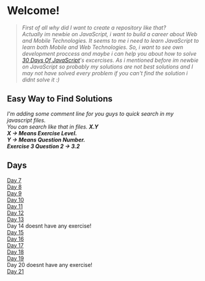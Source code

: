 # Welcome!
>*First of all why did I want to create a repository like that?\
Actually im newbie on JavaScript, i want to build a career about Web and Mobile Technologies. It seems to me i need to learn JavaScript to learn both Mobile and Web Technologies.
So, i want to see own development proccess and maybe i can help you about how to solve  [30 Days Of JavaScript](https://github.com/Asabeneh/30-Days-Of-JavaScript/)'s excercises. As i mentioned before im newbie on JavaScript so probably my solutions are not best solutions and I may not have solved every problem if you can't find the solution i didnt solve it :)*

## Easy Way to Find Solutions 
*I'm adding some comment line for you guys to quick search in my javascript files.\
You can search like that in files. **X.Y**\
**X -> Means Exercise Level.**\
**Y -> Means Question Number.**\
**Exercise 3 Question 2 -> 3.2***

## Days
[Day 7](https://github.com/omurcankaya/30-Days-Of-JavaScript-Solutions/tree/main/Day-07/day7.js)\
[Day 8](https://github.com/omurcankaya/30-Days-Of-JavaScript-Solutions/blob/main/Day-08/day8.js)\
[Day 9](https://github.com/omurcankaya/30-Days-Of-JavaScript-Solutions/blob/main/Day-09/day9.js)\
[Day 10](https://github.com/omurcankaya/30-Days-Of-JavaScript-Solutions/blob/main/Day-10/day10.js)\
[Day 11](https://github.com/omurcankaya/30-Days-Of-JavaScript-Solutions/blob/main/Day-11/day11.js)\
[Day 12](https://github.com/omurcankaya/30-Days-Of-JavaScript-Solutions/blob/main/Day-12/day12.js)\
[Day 13](https://github.com/omurcankaya/30-Days-Of-JavaScript-Solutions/blob/main/Day-13/day13.js)\
Day 14 doesnt have any exercise!\
[Day 15](https://github.com/omurcankaya/30-Days-Of-JavaScript-Solutions/blob/main/Day-15/day15.js)\
[Day 16](https://github.com/omurcankaya/30-Days-Of-JavaScript-Solutions/blob/main/Day-16/day16.js)\
[Day 17](https://github.com/omurcankaya/30-Days-Of-JavaScript-Solutions/blob/main/Day-17/day17.js)\
[Day 18](https://github.com/omurcankaya/30-Days-Of-JavaScript-Solutions/blob/main/Day-18/day18.js)\
[Day 19](https://github.com/omurcankaya/30-Days-Of-JavaScript-Solutions/blob/main/Day-19/day19.js)\
Day 20 doesnt have any exercise!\
[Day 21](https://github.com/omurcankaya/30-Days-Of-JavaScript-Solutions/blob/main/Day-21/day21.js)